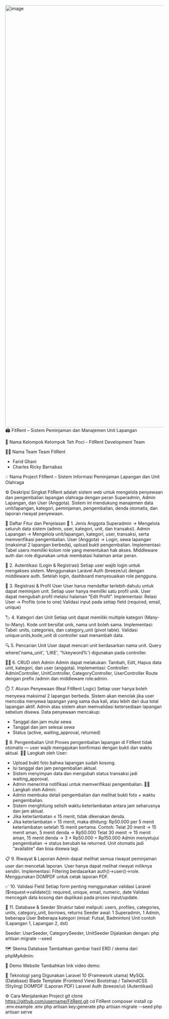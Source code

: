 <img width="2515" height="1338" alt="image" src="https://github.com/user-attachments/assets/fdf16c96-cfa7-4970-991d-dff953d706f4" />
🏟️ FitRent – Sistem Peminjaman dan Manajemen Unit Lapangan

👥 Nama Kelompok
Kelompok Teh Poci - FitRent Development Team

🧑‍💻 Nama Team
Team FitRent
- Farid Ghani
- Charles Ricky Barnabas

💡 Nama Project
FitRent – Sistem Informasi Peminjaman Lapangan dan Unit Olahraga

⚙️ Deskripsi Singkat
FitRent adalah sistem web untuk mengelola penyewaan dan pengembalian lapangan olahraga dengan peran Superadmin, Admin Lapangan, dan User (Anggota).
Sistem ini mendukung manajemen data unit/lapangan, kategori, peminjaman, pengembalian, denda otomatis, dan laporan riwayat penyewaan.

🚀 Daftar Fitur dan Penjelasan
👥 1. Jenis Anggota
Superadmin → Mengelola seluruh data sistem (admin, user, kategori, unit, dan transaksi).
Admin Lapangan → Mengelola unit/lapangan, kategori, user, transaksi, serta memverifikasi pengembalian.
User (Anggota) → Login, sewa lapangan (maksimal 2 lapangan berbeda), upload bukti pengembalian.
Implementasi:
Tabel users memiliki kolom role yang menentukan hak akses.
Middleware auth dan role digunakan untuk membatasi halaman antar peran.

🔐 2. Autentikasi (Login & Registrasi)
Setiap user wajib login untuk mengakses sistem.
Menggunakan Laravel Auth (breeze/ui) dengan middleware auth.
Setelah login, dashboard menyesuaikan role pengguna.

🧾 3. Registrasi & Profil User
User harus mendaftar terlebih dahulu untuk dapat meminjam unit.
Setiap user hanya memiliki satu profil unik.
User dapat mengubah profil melalui halaman “Edit Profil”.
Implementasi:
Relasi User → Profile (one to one)
Validasi input pada setiap field (required, email, unique)

🏷️ 4. Kategori dan Unit
Setiap unit dapat memiliki multiple kategori (Many-to-Many).
Kode unit bersifat unik, nama unit boleh sama.
Implementasi:
Tabel: units, categories, dan category_unit (pivot table).
Validasi unique:units,kode_unit di controller saat menambah data.

🔍 5. Pencarian Unit
User dapat mencari unit berdasarkan nama unit.
Query where('nama_unit', 'LIKE', '%keyword%') digunakan pada controller.

🧑‍💼 6. CRUD oleh Admin
Admin dapat melakukan:
Tambah, Edit, Hapus data unit, kategori, dan user (anggota).
Implementasi:
Controller: AdminController, UnitController, CategoryController, UserController
Route dengan prefix /admin dan middleware role:admin.

⏱️ 7. Aturan Penyewaan (Real FitRent Logic)
Setiap user hanya boleh menyewa maksimal 2 lapangan berbeda.
Sistem akan menolak jika user mencoba menyewa lapangan yang sama dua kali, atau lebih dari dua total lapangan aktif.
Admin atau sistem akan memvalidasi ketersediaan lapangan sebelum disewa.
Data penyewaan mencakup:
- Tanggal dan jam mulai sewa
- Tanggal dan jam selesai sewa
- Status (active, waiting_approval, returned)

🔁 8. Pengembalian Unit
Proses pengembalian lapangan di FitRent tidak otomatis — user wajib mengajukan konfirmasi dengan bukti dan waktu aktual.
🧍‍♂️ Langkah oleh User:
- Upload bukti foto bahwa lapangan sudah kosong.
- Isi tanggal dan jam pengembalian aktual.
- Sistem menyimpan data dan mengubah status transaksi jadi waiting_approval.
- Admin menerima notifikasi untuk memverifikasi pengembalian.
🧑‍💼 Langkah oleh Admin:
- Admin membuka detail pengembalian dan melihat bukti foto + waktu pengembalian.
- Sistem menghitung selisih waktu keterlambatan antara jam seharusnya dan jam aktual.
- Jika keterlambatan ≤ 15 menit, tidak dikenakan denda.
- Jika keterlambatan > 15 menit, maka dihitung:
    Rp50.000 per 5 menit keterlambatan setelah 15 menit pertama.
Contoh:
Telat 20 menit → 15 menit aman, 5 menit denda → Rp50.000
Telat 30 menit → 15 menit aman, 15 menit denda → 3 × Rp50.000 = Rp150.000
Admin menyetujui pengembalian → status berubah ke returned.
Unit otomatis jadi “available” dan bisa disewa lagi.

📋 9. Riwayat & Laporan
Admin dapat melihat semua riwayat peminjaman user dan mencetak laporan.
User hanya dapat melihat riwayat miliknya sendiri.
Implementasi:
Filtering berdasarkan auth()->user()->role.
Menggunakan DOMPDF untuk cetak laporan PDF.

✅ 10. Validasi Field
Setiap form penting menggunakan validasi Laravel ($request->validate()):
required, unique, email, numeric, date
Validasi mencegah data kosong dan duplikasi pada proses input/update.

🧱 11. Database & Seeder
Struktur tabel meliputi:
users, profiles, categories, units, category_unit, borrows, returns
Seeder awal:
1 Superadmin, 1 Admin, beberapa User
Beberapa kategori (misal: Futsal, Badminton)
Unit contoh (Lapangan 1, Lapangan 2, dst)

Seeder: UserSeeder, CategorySeeder, UnitSeeder
Dijalankan dengan:
php artisan migrate --seed

🗺️ Skema Database
Tambahkan gambar hasil ERD / skema dari phpMyAdmin:


🎥 Demo Website
Tambahkan link video demo:


🧰 Teknologi yang Digunakan
Laravel 10 (Framework utama)
MySQL (Database)
Blade Template (Frontend View)
Bootstrap / TailwindCSS (Styling)
DOMPDF (Laporan PDF)
Laravel Auth (breeze/ui) (Autentikasi)

⚙️ Cara Menjalankan Project
git clone https://github.com/username/FitRent.git
cd FitRent
composer install
cp .env.example .env
php artisan key:generate
php artisan migrate --seed
php artisan serve
